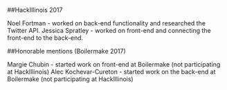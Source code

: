 ##HackIllinois 2017

Noel Fortman - worked on back-end functionality and researched the Twitter API.
Jessica Spratley - worked on front-end and connecting the front-end to the back-end.

##Honorable mentions (Boilermake 2017)

Margie Chubin - started work on front-end at Boilermake (not participating at HackIllinois)
Alec Kochevar-Cureton - started work on the back-end at Boilermake (not participating at HackIllinois)
